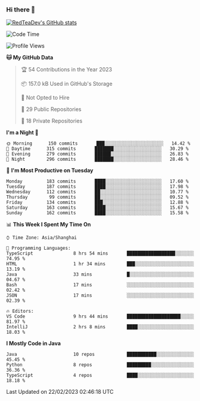 ### Hi there 👋

<!--
**RedTeaDev/RedTeaDev** is a ✨ _special_ ✨ repository because its `README.md` (this file) appears on your GitHub profile.

Here are some ideas to get you started:

- 🔭 I’m currently working on ...
- 🌱 I’m currently learning ...
- 👯 I’m looking to collaborate on ...
- 🤔 I’m looking for help with ...
- 💬 Ask me about ...
- 📫 How to reach me: ...
- 😄 Pronouns: ...
- ⚡ Fun fact: ...
-->

<!--
[![wakatime](https://wakatime.com/badge/user/6b101ed0-04c0-4490-9283-eb61f2efff96.svg)](https://wakatime.com/@6b101ed0-04c0-4490-9283-eb61f2efff96)
!-->

[![RedTeaDev's GitHub stats](https://github-readme-stats.vercel.app/api?username=RedTeaDev)](https://github.com/anuraghazra/github-readme-stats)
<!--
[![willianrod's wakatime stats](https://github-readme-stats.vercel.app/api/wakatime?username=RedTeaDev)](https://github.com/anuraghazra/github-readme-stats)
!-->
<!--START_SECTION:waka-->
![Code Time](http://img.shields.io/badge/Code%20Time-1%2C199%20hrs%2020%20mins-blue)

![Profile Views](http://img.shields.io/badge/Profile%20Views-0-blue)

**🐱 My GitHub Data** 

> 🏆 54 Contributions in the Year 2023
 > 
> 📦 157.0 kB Used in GitHub's Storage 
 > 
> 🚫 Not Opted to Hire
 > 
> 📜 29 Public Repositories 
 > 
> 🔑 18 Private Repositories  
 > 
**I'm a Night 🦉** 

```text
🌞 Morning      150 commits       ███░░░░░░░░░░░░░░░░░░░░░░   14.42 % 
🌆 Daytime      315 commits       ███████░░░░░░░░░░░░░░░░░░   30.29 % 
🌃 Evening      279 commits       ██████░░░░░░░░░░░░░░░░░░░   26.83 % 
🌙 Night        296 commits       ███████░░░░░░░░░░░░░░░░░░   28.46 % 

```
📅 **I'm Most Productive on Tuesday** 

```text
Monday         183 commits       ████░░░░░░░░░░░░░░░░░░░░░   17.60 % 
Tuesday        187 commits       ████░░░░░░░░░░░░░░░░░░░░░   17.98 % 
Wednesday      112 commits       ██░░░░░░░░░░░░░░░░░░░░░░░   10.77 % 
Thursday        99 commits       ██░░░░░░░░░░░░░░░░░░░░░░░   09.52 % 
Friday         134 commits       ███░░░░░░░░░░░░░░░░░░░░░░   12.88 % 
Saturday       163 commits       ████░░░░░░░░░░░░░░░░░░░░░   15.67 % 
Sunday         162 commits       ████░░░░░░░░░░░░░░░░░░░░░   15.58 % 

```


📊 **This Week I Spent My Time On** 

```text
⌚︎ Time Zone: Asia/Shanghai

💬 Programming Languages: 
TypeScript               8 hrs 54 mins       ██████████████████░░░░░░░   74.95 % 
HTML                     1 hr 34 mins        ███░░░░░░░░░░░░░░░░░░░░░░   13.19 % 
Java                     33 mins             █░░░░░░░░░░░░░░░░░░░░░░░░   04.67 % 
Bash                     17 mins             ░░░░░░░░░░░░░░░░░░░░░░░░░   02.42 % 
JSON                     17 mins             ░░░░░░░░░░░░░░░░░░░░░░░░░   02.39 % 

🔥 Editors: 
VS Code                  9 hrs 44 mins       ████████████████████░░░░░   81.97 % 
IntelliJ                 2 hrs 8 mins        ████░░░░░░░░░░░░░░░░░░░░░   18.03 % 

```

**I Mostly Code in Java** 

```text
Java                     10 repos            ███████████░░░░░░░░░░░░░░   45.45 % 
Python                   8 repos             █████████░░░░░░░░░░░░░░░░   36.36 % 
TypeScript               4 repos             ████░░░░░░░░░░░░░░░░░░░░░   18.18 % 

```



 Last Updated on 22/02/2023 02:46:18 UTC
<!--END_SECTION:waka-->


